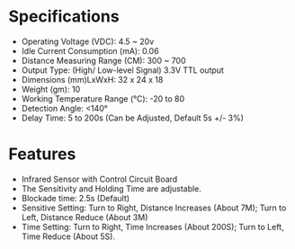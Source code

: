 ---
---

# Specifications

- Operating Voltage (VDC): 4.5 ~ 20v
- Idle Current Consumption (mA): 0.06
- Distance Measuring Range (CM): 300 ~ 700
- Output Type: (High/ Low-level Signal) 3.3V TTL output
- Dimensions (mm)LxWxH: 32 x 24 x 18
- Weight (gm): 10
- Working Temperature Range (°C): -20 to 80
- Detection Angle: <140°
- Delay Time: 5 to 200s (Can be Adjusted, Default 5s +/- 3%)

# Features

- Infrared Sensor with Control Circuit Board
- The Sensitivity and Holding Time are adjustable.
- Blockade time: 2.5s (Default)
- Sensitive Setting: Turn to Right, Distance Increases (About 7M); Turn to Left, Distance Reduce (About 3M)
- Time Setting: Turn to Right, Time Increases (About 200S); Turn to Left, Time Reduce (About 5S).